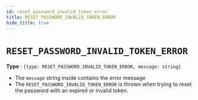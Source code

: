 ```yaml
---
id: reset_password_invalid_token_error
title: RESET_PASSWORD_INVALID_TOKEN_ERROR
hide_title: true
---
```


# ``RESET_PASSWORD_INVALID_TOKEN_ERROR``
**Type** : ``{type: RESET_PASSWORD_INVALID_TOKEN_ERROR, message: string}``
- The ``message`` string inside contains the error message
- The ``RESET_PASSWORD_INVALID_TOKEN_ERROR`` is thrown when trying to reset the password with an expired or invalid token.